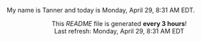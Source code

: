 My name is Tanner and today is Monday, April 29, 8:31 AM EDT.

<p align="center">This <i>README</i> file is generated <b>every 3 hours</b>!</br>Last refresh: Monday, April 29, 8:31 AM EDT<br /></p>

